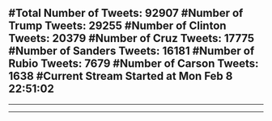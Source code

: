 #Total Number of Tweets: 92907 
#Number of Trump Tweets: 29255
#Number of Clinton Tweets: 20379
#Number of Cruz Tweets: 17775
#Number of Sanders Tweets: 16181
#Number of Rubio Tweets: 7679
#Number of Carson Tweets: 1638
#Current Stream Started at Mon Feb  8 22:51:02
---
---
---
